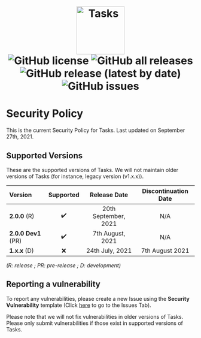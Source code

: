 <h1 align="center">
  <img src="https://user-images.githubusercontent.com/53088136/136106972-30a9cca8-7a32-479a-9368-74ffe2d60a43.png" alt="Tasks" height="128" /><br>
  <img alt="GitHub license" src="https://img.shields.io/github/license/litetools/tasks?style=flat-square"> <img alt="GitHub all releases" src="https://img.shields.io/github/downloads/LiteTools/Tasks/total?style=flat-square"> <img alt="GitHub release (latest by date)" src="https://img.shields.io/github/v/release/LiteTools/Tasks?style=flat-square"> <img alt="GitHub issues" src="https://img.shields.io/github/issues/LiteTools/Tasks?style=flat-square">
</h1>

# Security Policy
This is the current Security Policy for Tasks. Last updated on September 27th, 2021.

## Supported Versions
These are the supported versions of Tasks. We will not maintain older versions of Tasks (for instance, legacy version (v1.x.x)).

| Version             | Supported          | Release Date         | Discontinuation Date |
| :------------------ | :----------------: | :--------------:     | :------------------: |
| **2.0.0** (R)       | ✔️                 | 20th September, 2021 | N/A                  |
| **2.0.0 Dev1** (PR) | :heavy_check_mark: | 7th August, 2021     | N/A                  |
| **1.x.x** (D)       | :x:                | 24th July, 2021      | 7th August 2021      |

*(R: release ; PR: pre-release ; D: development)*

## Reporting a vulnerability
To report any vulnerabilities, please create a new Issue using the **Security Vulnerability** template (Click [here]("https://github.com/LiteTools/Tasks/issues") to go to the Issues Tab).

Please note that we will not fix vulnerabilities in older versions of Tasks. Please only submit vulnerabilities if those exist in supported versions of Tasks.
